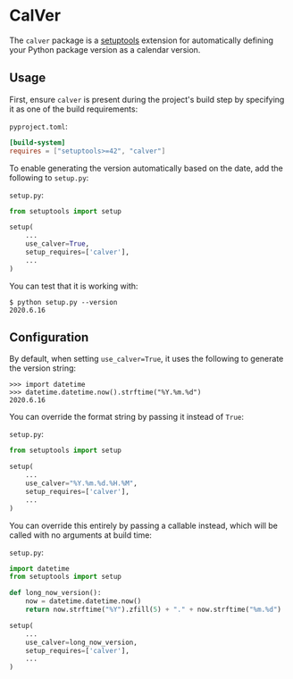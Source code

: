 # CalVer

The `calver` package is a [setuptools](https://pypi.org/p/setuptools) extension
for automatically defining your Python package version as a calendar version.

## Usage

First, ensure `calver` is present during the project's build step by specifying
it as one of the build requirements:

`pyproject.toml`:
```toml
[build-system]
requires = ["setuptools>=42", "calver"]
```

To enable generating the version automatically based on the date, add the
following to `setup.py`:

`setup.py`:
```python
from setuptools import setup

setup(
    ...
    use_calver=True,
    setup_requires=['calver'],
    ...
)
```

You can test that it is working with:

```console
$ python setup.py --version
2020.6.16
```

## Configuration

By default, when setting `use_calver=True`, it uses the following to generate
the version string:

```pycon
>>> import datetime
>>> datetime.datetime.now().strftime("%Y.%m.%d")
2020.6.16
```

You can override the format string by passing it instead of `True`:

`setup.py`:
```python
from setuptools import setup

setup(
    ...
    use_calver="%Y.%m.%d.%H.%M",
    setup_requires=['calver'],
    ...
)
```

You can override this entirely by passing a callable instead, which will be called
with no arguments at build time:

`setup.py`:
```python
import datetime
from setuptools import setup

def long_now_version():
    now = datetime.datetime.now()
    return now.strftime("%Y").zfill(5) + "." + now.strftime("%m.%d")

setup(
    ...
    use_calver=long_now_version,
    setup_requires=['calver'],
    ...
)
```

